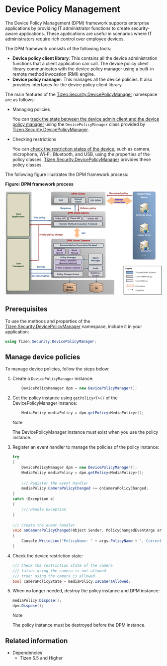 # Device Policy Management


The Device Policy Management (DPM) framework supports enterprise applications by providing IT administrator functions to create security-aware applications. These applications are useful in scenarios where IT administrators require rich control over employee devices.

The DPM framework consists of the following tools:

- **Device policy client library**: This contains all the device administration functions that a client application can call. The device policy client library communicates with the device policy manager using a built-in remote method invocation (RMI) engine.
- **Device policy manager**: This manages all the device policies. It also provides interfaces for the device policy client library.

The main features of the [Tizen.Security.DevicePolicyManager](/application/dotnet/api/TizenFX/master/api/Tizen.Security.DevicePolicyManager.html) namespace are as follows:

- Managing policies

  You can [track the state between the device admin client and the device policy manager](#client_application) using the `DevicePolicyManager` class provided by [Tizen.Security.DevicePolicyManager](/application/dotnet/api/TizenFX/master/api/Tizen.Security.DevicePolicyManager.html).

- Checking restrictions

  You can [check the restriction states of the device](#client_application), such as camera, microphone, Wi-Fi, Bluetooth, and USB, using the properties of the policy classes. [Tizen.Security.DevicePolicyManager](/application/dotnet/api/TizenFX/master/api/Tizen.Security.DevicePolicyManager.html) provides these policy classes.

The following figure illustrates the DPM framework process:

**Figure: DPM framework process**

![DPM framework process](./media/dpm-framework.png)

## Prerequisites

To use the methods and properties of the [Tizen.Security.DevicePolicyManager](/application/dotnet/api/TizenFX/master/api/Tizen.Security.DevicePolicyManager.html) namespace, include it in your application:

```csharp
using Tizen.Security.DevicePolicyManager;
```

<a name="client_application"></a>
## Manage device policies

To manage device policies, follow the steps below:

1. Create a `DevicePolicyManager` instance:

   ```csharp
       DevicePolicyManager dpm = new DevicePolicyManager();
   ```

2. Get the policy instance using `getPolicy<T>()` of the DevicePolicyManager instance:
   ```csharp
       MediaPolicy mediaPolicy = dpm.getPolicy<MediaPolicy>();
   ```
   > [!NOTE]
   >
   > The DevicePolicyManager instance must exist when you use the policy instance.

3. Register an event handler to manage the policies of the policy instance:

   ```csharp
   try
   {
       DevicePolicyManager dpm = new DevicePolicyManager();
       MediaPolicy mediaPolicy = dpm.getPolicy<MediaPolicy>();

       /// Register the event handler
       mediaPolicy.CameraPolicyChanged += onCameraPolicyChanged;
   }
   catch (Exception e)
   {
       /// Handle exception
   }

   /// Create the event handler
   void onCameraPolicyChanged(Object Sender, PolicyChangedEventArgs args)
   {
       Console.WriteLine("PolicyName: " + args.PolicyName + ", Current policy state: " + args.IsAllowed);
   }
   ```

4. Check the device restriction state:

   ```csharp
   /// Check the restriction state of the camera
   /// false: using the camera is not allowed
   /// true: using the camera is allowed
   bool cameraPolicyState = mediaPolicy.IsCameraAllowed;
   ```

5. When no longer needed, destroy the policy instance and DPM instance:

   ```csharp
   mediaPolicy.Dispose();
   dpm.Dispose();
   ```
   > [!NOTE]
   >
   > The policy instance must be destroyed before the DPM instance.

## Related information
- Dependencies
  - Tizen 5.5 and Higher
